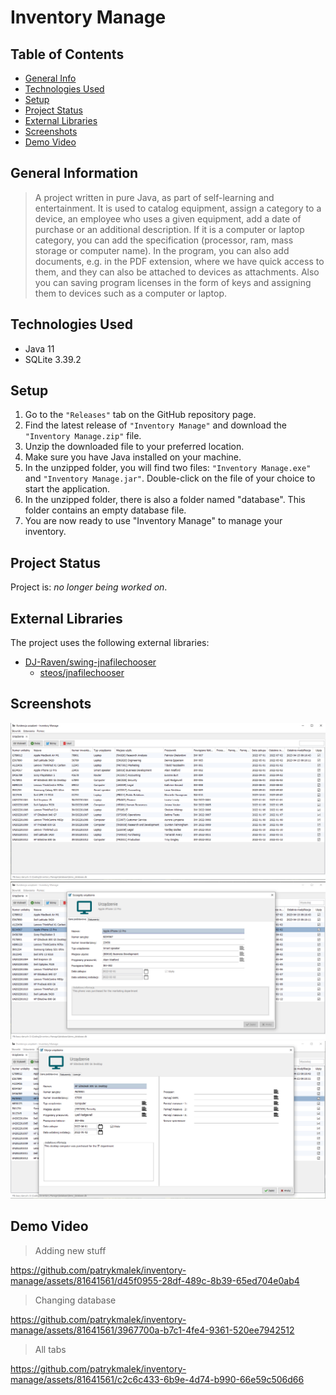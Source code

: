 # Inventory Manage

## Table of Contents

- [General Info](#general-information)
- [Technologies Used](#technologies-used)
- [Setup](#setup)
- [Project Status](#project-status)
- [External Libraries](#external-libraries)
- [Screenshots](#screenshots)
- [Demo Video](#demo-video)

## General Information

> A project written in pure Java, as part of self-learning and entertainment.
> It is used to catalog equipment, assign a category to a device, an employee who uses a given equipment, add a date of purchase or an additional description.
> If it is a computer or laptop category, you can add the specification (processor, ram, mass storage or computer name).
> In the program, you can also add documents, e.g. in the PDF extension, where we have quick access to them, and they can also be attached to devices as attachments.
> Also you can saving program licenses in the form of keys and assigning them to devices such as a computer or laptop.

## Technologies Used

- Java 11
- SQLite 3.39.2

## Setup

1. Go to the `"Releases"` tab on the GitHub repository page.
2. Find the latest release of `"Inventory Manage"` and download the `"Inventory Manage.zip"` file.
3. Unzip the downloaded file to your preferred location.
4. Make sure you have Java installed on your machine.
5. In the unzipped folder, you will find two files: `"Inventory Manage.exe"` and `"Inventory Manage.jar"`. Double-click on the file of your choice to start the application.
6. In the unzipped folder, there is also a folder named "database". This folder contains an empty database file.
7. You are now ready to use "Inventory Manage" to manage your inventory.

## Project Status

Project is: _no longer being worked on_.

## External Libraries

The project uses the following external libraries:

- [DJ-Raven/swing-jnafilechooser](https://github.com/DJ-Raven/swing-jnafilechooser)
  - [steos/jnafilechooser](https://github.com/steos/jnafilechooser)

## Screenshots

![Screenshot](./screenshots/dashboard.png)
![Screenshot](./screenshots/device_details.png)
![Screenshot](./screenshots/computer_device_editing.png)

## Demo Video

> Adding new stuff

https://github.com/patrykmalek/inventory-manage/assets/81641561/d45f0955-28df-489c-8b39-65ed704e0ab4

> Changing database

https://github.com/patrykmalek/inventory-manage/assets/81641561/3967700a-b7c1-4fe4-9361-520ee7942512

> All tabs

https://github.com/patrykmalek/inventory-manage/assets/81641561/c2c6c433-6b9e-4d74-b990-66e59c506d66
